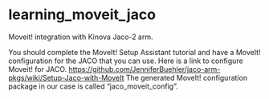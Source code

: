 # learning_moveit_jaco
Moveit! integration with Kinova Jaco-2 arm. 

You should complete the MoveIt! Setup Assistant tutorial and have a MoveIt! configuration for the JACO that you can use. 
Here is a link to configure Moveit! for JACO.
https://github.com/JenniferBuehler/jaco-arm-pkgs/wiki/Setup-Jaco-with-MoveIt
The generated MoveIt! configuration package in our case is called “jaco_moveit_config”.
